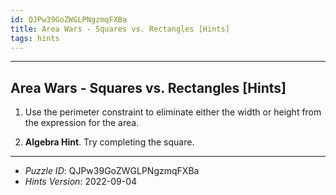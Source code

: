 ```yaml
---
id: QJPw39GoZWGLPNgzmqFXBa
title: Area Wars - Squares vs. Rectangles [Hints]
tags: hints
---
```


--------------------------------------------------------------------------------------------

## Area Wars - Squares vs. Rectangles [Hints]

1. Use the perimeter constraint to eliminate either the width or height from the expression
   for the area.

2. __Algebra Hint__. Try completing the square.

--------------------------------------------------------------------------------------------

* _Puzzle ID_: QJPw39GoZWGLPNgzmqFXBa
* _Hints Version_: 2022-09-04
